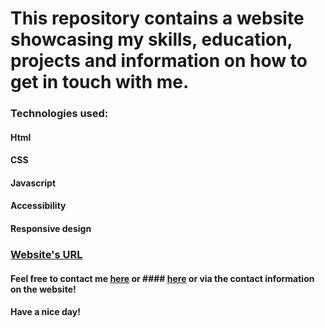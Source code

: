 # This repository contains a website showcasing my skills, education, projects and information on how to get in touch with me.

### Technologies used:
#### Html
#### CSS
#### Javascript
#### Accessibility
#### Responsive design
### [Website's URL](https://yevheniiairapetian.github.io/portfolio-website/) 
#### Feel free to contact me [here](https://www.linkedin.com/in/yevhenii-airapetian/) or #### [here](mailto:sonkozhenia11@gmail.com) or via the contact information on the website! 
#### Have a nice day!

